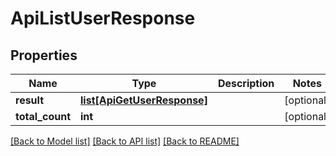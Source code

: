# ApiListUserResponse

## Properties
Name | Type | Description | Notes
------------ | ------------- | ------------- | -------------
**result** | [**list[ApiGetUserResponse]**](ApiGetUserResponse.md) |  | [optional] 
**total_count** | **int** |  | [optional] 

[[Back to Model list]](../README.md#documentation-for-models) [[Back to API list]](../README.md#documentation-for-api-endpoints) [[Back to README]](../README.md)


